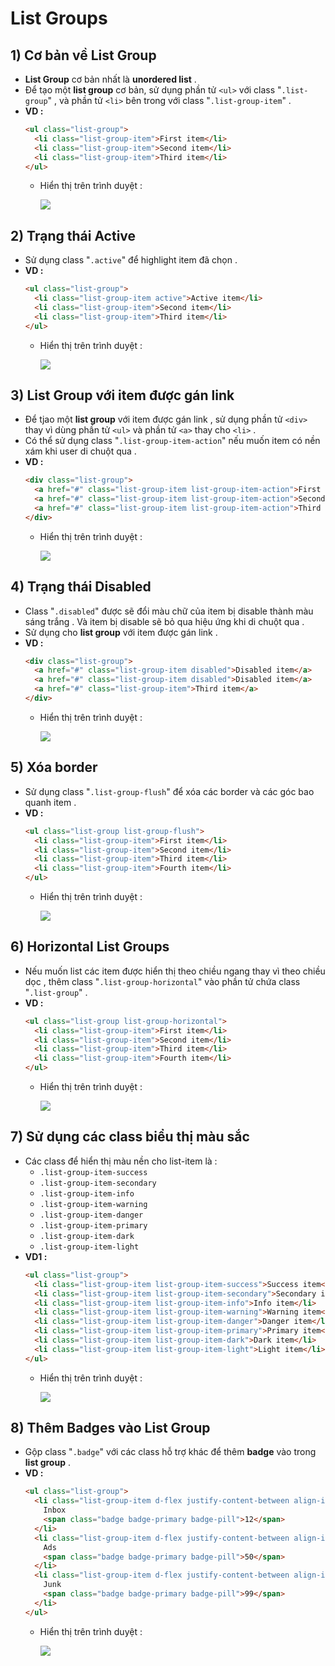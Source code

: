 # List Groups
## **1) Cơ bản về List Group**
- **List Group** cơ bản nhất là **unordered list** .
- Để tạo một **list group** cơ bản, sử dụng phần tử `<ul>` với class "`.list-group`" , và phần tử `<li>` bên trong với class "`.list-group-item`" .
- **VD :**
    ```html
    <ul class="list-group">
      <li class="list-group-item">First item</li>
      <li class="list-group-item">Second item</li>
      <li class="list-group-item">Third item</li>
    </ul>
    ```
    - Hiển thị trên trình duyệt :

        <img src=https://i.imgur.com/GhC2Cbl.png>

## **2) Trạng thái Active**
- Sử dụng class "`.active`" để highlight item đã chọn .
- **VD :**
    ```html
    <ul class="list-group">
      <li class="list-group-item active">Active item</li>
      <li class="list-group-item">Second item</li>
      <li class="list-group-item">Third item</li>
    </ul>
    ```
    - Hiển thị trên trình duyệt :

        <img src=https://i.imgur.com/WZtbPxx.png>

## **3) List Group với item được gán link**
- Để tjao một **list group** với item được gán link , sử dụng phần tử `<div>` thay vì dùng phần tử `<ul>` và phần tử `<a>` thay cho `<li>` .
- Có thể sử dụng class "`.list-group-item-action`" nếu muốn item có nền xám khi user di chuột qua .
- **VD :**
    ```html
    <div class="list-group">
      <a href="#" class="list-group-item list-group-item-action">First item</a>
      <a href="#" class="list-group-item list-group-item-action">Second item</a>
      <a href="#" class="list-group-item list-group-item-action">Third item</a>
    </div>
    ```
    - Hiển thị trên trình duyệt :

        <img src=https://i.imgur.com/GikTqul.png>

## **4) Trạng thái Disabled**
- Class "`.disabled`" được sẽ đổi màu chữ của item bị disable thành màu sáng trắng . Và item bị disable sẽ bỏ qua hiệu ứng khi di chuột qua .
- Sử dụng cho **list group** với item được gán link .
- **VD :**
    ```html
    <div class="list-group">
      <a href="#" class="list-group-item disabled">Disabled item</a>
      <a href="#" class="list-group-item disabled">Disabled item</a>
      <a href="#" class="list-group-item">Third item</a>
    </div>
    ```
    - Hiển thị trên trình duyệt :

        <img src=https://i.imgur.com/Bi61jH2.png>
## **5) Xóa border**
- Sử dụng class "`.list-group-flush`" để xóa các border và các góc bao quanh item .
- **VD :**
    ```html
    <ul class="list-group list-group-flush">
      <li class="list-group-item">First item</li>
      <li class="list-group-item">Second item</li>
      <li class="list-group-item">Third item</li>
      <li class="list-group-item">Fourth item</li>
    </ul>
    ```
    - Hiển thị trên trình duyệt :
        
        <img src=https://i.imgur.com/hxqhMxY.png>

## **6) Horizontal List Groups**
- Nếu muốn list các item được hiển thị theo chiều ngang thay vì theo chiều dọc , thêm class "`.list-group-horizontal`" vào phần tử chứa class "`.list-group`" .
- **VD :**
    ```html
    <ul class="list-group list-group-horizontal">
      <li class="list-group-item">First item</li>
      <li class="list-group-item">Second item</li>
      <li class="list-group-item">Third item</li>
      <li class="list-group-item">Fourth item</li>
    </ul>
    ```
    - Hiển thị trên trình duyệt :

        <img src=https://i.imgur.com/Oqqg40H.png>

## **7) Sử dụng các class biểu thị màu sắc**
- Các class để hiển thị màu nền cho list-item là : 
    - `.list-group-item-success`
    - `.list-group-item-secondary`
    - `.list-group-item-info`
    - `.list-group-item-warning`
    - `.list-group-item-danger`
    - `.list-group-item-primary`
    - `.list-group-item-dark`
    - `.list-group-item-light`
- **VD1 :**
    ```html
    <ul class="list-group">
      <li class="list-group-item list-group-item-success">Success item</li>
      <li class="list-group-item list-group-item-secondary">Secondary item</li>
      <li class="list-group-item list-group-item-info">Info item</li>
      <li class="list-group-item list-group-item-warning">Warning item</li>
      <li class="list-group-item list-group-item-danger">Danger item</li>
      <li class="list-group-item list-group-item-primary">Primary item</li>
      <li class="list-group-item list-group-item-dark">Dark item</li>
      <li class="list-group-item list-group-item-light">Light item</li>
    </ul>
    ```
    - Hiển thị trên trình duyệt :

        <img src=https://i.imgur.com/kbq49x7.png>

## **8) Thêm Badges vào List Group**
- Gộp class "`.badge`" với các class hỗ trợ khác để thêm **badge** vào trong **list group** .
- **VD :**
    ```html
    <ul class="list-group">
      <li class="list-group-item d-flex justify-content-between align-items-center">
        Inbox
        <span class="badge badge-primary badge-pill">12</span>
      </li>
      <li class="list-group-item d-flex justify-content-between align-items-center">
        Ads
        <span class="badge badge-primary badge-pill">50</span>
      </li>
      <li class="list-group-item d-flex justify-content-between align-items-center">
        Junk
        <span class="badge badge-primary badge-pill">99</span>
      </li>
    </ul>
    ```
    - Hiển thị trên trình duyệt :

        <img src=https://i.imgur.com/Mc9gmrY.png>

